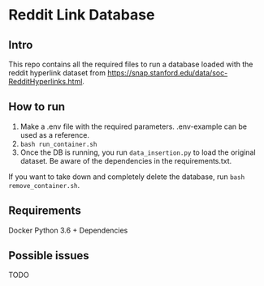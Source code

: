 # Reddit Link Database

## Intro

This repo contains all the required files to run a database loaded with the reddit hyperlink dataset from https://snap.stanford.edu/data/soc-RedditHyperlinks.html.

## How to run

1.  Make a .env file with the required parameters. .env-example can be used as a reference.
2.  `bash run_container.sh`
3.  Once the DB is running, you run `data_insertion.py` to load the original dataset. Be aware of the dependencies in the requirements.txt.

If you want to take down and completely delete the database, run `bash remove_container.sh`.

## Requirements

Docker
Python 3.6 + Dependencies


## Possible issues

TODO
